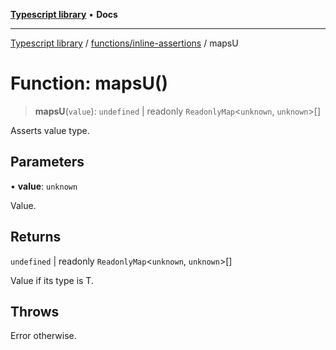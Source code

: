 [**Typescript library**](../../../index.md) • **Docs**

***

[Typescript library](../../../modules.md) / [functions/inline-assertions](../index.md) / mapsU

# Function: mapsU()

> **mapsU**(`value`): `undefined` \| readonly `ReadonlyMap`\<`unknown`, `unknown`\>[]

Asserts value type.

## Parameters

• **value**: `unknown`

Value.

## Returns

`undefined` \| readonly `ReadonlyMap`\<`unknown`, `unknown`\>[]

Value if its type is T.

## Throws

Error otherwise.
